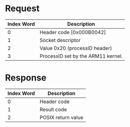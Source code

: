 # Request

| Index Word | Description                        |
|------------|------------------------------------|
| 0          | Header code \[0x000B0042\]         |
| 1          | Socket descriptor                  |
| 2          | Value 0x20 (processID header)      |
| 3          | ProcessID set by the ARM11 kernel. |

# Response

| Index Word | Description        |
|------------|--------------------|
| 0          | Header code        |
| 1          | Result code        |
| 2          | POSIX return value |